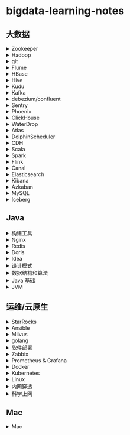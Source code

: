# bigdata-learning-notes

## 大数据

<details>
<summary>Zookeeper</summary>

* [Zookeeper3.4.5 分布式安装部署](note/zookeeper/zookeeper分布式安装部署.md)
* [Zookeeper 常用命令行操作](note/zookeeper/zookeeper常用命令行操作.md)
* [Zookeeper 实现分布式锁](note/zookeeper/zookeeper实现分布式锁.md)

</details>

<details>
<summary>Hadoop</summary>

* [Hadoop3.0 完全分部署安装部署](note/hadoop/Hadoop3.0完全分部署安装部署.md)
* [Hadoop 基准测试](note/hadoop/Hadoop基准测试.md)
* [Hadoop 数据迁移](note/hadoop/Hadoop数据迁移.md)

</details>

<details>
<summary>git</summary>

* [git ](note/git/git常用操作.md)
* [git log format](note/git/gitlogformat.md)
* [rpm方式 安装 gitlab](note/gitlab/rpm-gitlab.md)
* [docker方式 安装 gitlab](note/gitlab/docker-gitlab.md)
* [gitlab 关闭注册功能](note/gitlab/gitlab关闭注册功能.md)

</details>

<details>
<summary>Flume</summary>

* [Flume 安装部署](note/flume/Flume安装部署.md)

</details>

<details>
<summary>HBase</summary>

* [HBase 生产环境调优](note/HBase/HBase生产环境调优.md)

</details>

<details>
<summary>Hive</summary>

* [Hive 安装部署](note/hive/Hive安装部署.md)
* [Hive beeline连接](note/hive/Hive-beeline连接.md)
* [Hive 导出 csv 文件](note/hive/Hive导出csv文件.md)
* [Hive drop database删除数据库](note/hive/Hive-Drop-Database删除数据库.md)
* [Unable to instantiate org.apache.hadoop.hive.ql.metadata.SessionHiveMetaStoreClient](note/hive/Hive异常1.md)
* [Hive DDL 数据定义](note/hive/Hive-DDL数据定义.md)
* [Hive 查询](note/hive/Hive查询.md)

</details>

<details>
<summary>Kudu</summary>

* [kudu异常](note/kudu/kudu异常.md)

</details>

<details>
<summary>Kafka</summary>

* [kafka 安装部署](note/kafka/kafka安装部署.md)
* [kafka 常用命令](note/kafka/kafka常用命令.md)
* [kafka 杂谈](note/kafka/kafka杂谈.md)
* [kafka stop 脚本有时候不起作用的原因](note/kafka/kafka-stop脚本有时候不起作用的原因.md)
* [kafka connector rest api](note/kafka/KafkaConnectorRestApi.md)

</details>

<details>
<summary>debezium/confluent</summary>

* [使用 confluent 实现 SqlServer 实时同步数据到 PostGreSql](note/debezium/SqlServer-kafka-pgsql.md)
* [confluent6.0.1 平台搭建](note/debezium/confluent6.0.1平台搭建.md)

</details>

<details>
<summary>Sentry</summary>

* [CDH 安装配置Sentry](note/sentry/CDH安全之Sentry权限管理.md)
* [hue: There are currently no roles defined](note/sentry/sentry异常1.md)

</details>

<details>
<summary>Phoenix</summary>

* [CDH 平台安装 Apache Phoenix](note/phoenix/CDH平台安装Apache-Phoenix.md)

</details>

<details>
<summary>ClickHouse</summary>

* [ClickHouse 入门概述](note/ClickHouse/ClickHouseSummary.md)
* [ClickHouse 安装](note/ClickHouse/ClickHouseInstall.md)
* [ClickHouse 数据类型](note/ClickHouse/ClickHouseDataType.md)
* [ClickHouse 表引擎](note/ClickHouse/ClickHouseTableEngine.md)
* [ClickHouse 表操作](note/ClickHouse/ClickHouseTableOpt.md)

</details>

<details>
<summary>WaterDrop</summary>

* [WaterDrop入门](note/WaterDrop/WaterDrop基本概述.md)
* [Hive to Hdfs](note/WaterDrop/Hive2Hdfs.md)

</details>

<details>
<summary>Atlas</summary>

* [Atlas 安装](note/Atlas/Atlas安装.md)

</details>

<details>
<summary>DolphinScheduler</summary>

* [DolphinScheduler 安装](note/DolphinScheduler/DolphinScheduler安装.md)
* [DolphinScheduler 使用](note/DolphinScheduler/DolphinScheduler使用.md)
* [DolphinScheduler 本地开发环境搭建](note/DolphinScheduler/DolphinScheduler本地开发环境搭建.md)

</details>

<details>
<summary>CDH</summary>

* [CentOS7.3 CDH5.13.3 安装教程](note/cdh/Centos7.3-CDH5.13.3安装教程.md)
* [CentOS7.7 CDH6.2.1 安装教程](note/cdh/Centos7.7-CDH6.2.1安装教程.md)
* [CDH 安装 Hue 连接不上MySQL](note/cdh/CDH安装Hue连接不上MySQL.md)
* [CDH 查询 Hive执行过的SQL语句](note/cdh/CDH查询Hive执行过的SQL语句.md)

</details>

<details>
<summary>Scala</summary>

* [1. scala 变量和数据类型](note/scala/scala变量和数据类型.md)
* [2. scala 流程控制](note/scala/scala流程控制.md)
* [3. scala 函数之-语法](note/scala/scala函数之-语法.md)
* [3. scala 函数之-高阶函数(高阶算子)](note/scala/scala函数之-高阶函数(高阶算子).md)
* [4. scala 函数之-闭包和柯里化](note/scala/scala函数之-闭包和柯里化.md)
* [5. scala 包声明和包导入](note/scala/scala包声明和包导入.md)
* [6. scala 类和对象](note/scala/scala类和对象.md)
* [7. scala 给类取别名](note/scala/scala给类取别名.md)
* [8. scala 的 trait](note/scala/scala的trait.md)
* [9. scala 集合的 map 映射、高阶函数使用、集合的压平、 集合的过滤、集合的简化、集合的折叠、集合的扫描、集合的拉链、集合的迭代器、集合的分组](note/scala/scala集合的map映射等.md)
* [10.scala 模式匹配](note/scala/scala模式匹配match.md)
* [11.scala 部分应用函数与偏函数](note/scala/scala部分应用函数与偏函数.md)
* [12.scala 隐式转换](note/scala/scala隐式转换.md)
* [13.scala 的排序](note/scala/scala的排序.md)
* [14.scala API](note/scala/scala-API.md)
* [15.scala 数组](note/scala/scala数组.md)
* [16.scala 值调用、名调用和控制抽象](note/scala/scala值调用、名调用和控制抽象.md)

</details>

<details>
<summary>Spark</summary>

* [Spark 安装部署](note/spark/Spark安装部署.md)
* [Spark 常用 API](note/spark/Spark常用API.md)
* [Hive on Spark 参数调优](note/spark/HiveOnSpark参数调优.md)
* [Spark Streaming 的 reduceByKeyAndWindow 窗口函数](note/spark/SparkStreaming的reduceByKeyAndWindow窗口函数.md)
* [Spark 任务停止后自动重启](note/spark/Spark任务停止后自动重启.md)
* [Spark源码之-CDH6下Spark2.4写Hive分区表异常](note/spark/Spark源码之-CDH6下Spark2.4写Hive分区表异常.md)
* [Spark 读取HDFS失败](note/spark/Spark读取HDFS失败.md)
* [Spark 读取JDBC数据源优化和源码解析](note/spark/Spark读取JDBC数据源优化.md)
* [Spark 读取JDBC数据Time类型字段异常解析](note/spark/Spark读取JDBC数据Time类型字段异常解析.md)

&nbsp;&nbsp;&nbsp;&nbsp;**Spark 内核**

* [Spark 内核概述(待补充)]()
* [Spark 部署模式](note/spark/spark部署模式/spark部署模式.md)
* [Spark 任务调度机制](note/spark/spark任务调度机制/spark任务调度机制.md)
* [Spark Shuffle解析](note/spark/spark-memory/SparkShuffle解析.md)
* [Spark 内存管理](note/spark/spark-memory/Spark内存管理.md)

&nbsp;&nbsp;&nbsp;&nbsp;**Spark 性能优化和故障处理**

* [Spark 性能优化](note/spark/Spark性能优化和故障处理/Spark性能优化.md)
* [Spark 数据倾斜解决方案](note/spark/Spark性能优化和故障处理/Spark数据倾斜解决方案.md)
* [Spark 问题及解决](note/spark/Spark性能优化和故障处理/Spark问题及解决.md)

</details>

<details>
<summary>Flink</summary>

* [Flink 源码编译和远程debug设置(version: 1.12.7)](note/flink/flink编译.md)
* [Flink on Kubernetes native session mode 源码分析(version: 1.12.7)](note/flink/flink1127-k8s-session.md)
* [Flink 安装部署](note/flink/flink安装部署.md)
* [Flink 构成和提交流程](note/flink/flink架构和提交流程.md)
* [Flink 并行度的划分](note/flink/flink并行度.md)
* [Flink HelloWorld](note/flink/flink-HelloWorld.md)
* [Flink Connectors](note/flink/Connectors.md)
* [Flink Window&amp;时间语义和Watermark](note/flink/Window&时间语义和Watermark.md)
* [Flink ProcessFunction](note/flink/ProcessFunction.md)
* [Flink 多流转换](note/flink/flink多流转换.md)
* [Flink State](note/flink/State.md)
* [Flink CEP](note/flink/CEP.md)
* [Flink 实时同步Oracle数据到Hive](note/flink/Flink实时同步Oracle数据到Hive.md)

---

* [FLink CDC(Standalone)](note/flink/flinkcdc.md)
* [Flink CDC 集成 Iceberg 入湖](note/flink/flinkcdc-iceberg入湖.md)

---

* [Chunjun on K8s 部署](note/flink/ChunjunOnKubernetes(Native).md)

---

* [Flink 搭建本地开发环境](note/flink/flink搭建本地开发环境.md)

</details>

<details>
<summary>Canal</summary>

* [使用 canal 实时监控 mysql 并读取到 Kafka(scala 版)](note/canal/使用canal实时监控mysql并读取到Kafka-scala版.md)

</details>

<details>
<summary>Elasticsearch</summary>

* [Docker 安装Elasticsearch](note/elasticsearch/Docker安装Elasticsearch.md)
* [Elasticsearch 常用操作](note/elasticsearch/Elasticsearch常用操作.md)
* [Elasticsearch 更新证书](note/elasticsearch/Elasticsearch更新证书.md)

</details>

<details>
<summary>Kibana</summary>

* [Docker 安装Kibana](note/kibana/Docker安装Kibana.md)

</details>

<details>
<summary>Azkaban</summary>

* [Azkaban 安装部署](note/Azkaban/Azkaban安装部署.md)
* [Azkaban 迁移机器找不到executor](note/Azkaban/Azkaban迁移机器找不到executor.md)

</details>

<details>
<summary>MySQL</summary>

* [MySQL 安装](note/MySQL/MySQL安装.md)  
* [MariaDB YUM 安装](note/MariaDB/CentOS7安装MariaDB.md)
* [MySQL 常用配置](note/MySQL/MySQL-常用配置.md)
* [MySQL binlog](note/MySQL/binlog.md)
* [MySQL 慢查询日志](note/MySQL/MySQL慢查询日志与分析.md)
* [MySQL 约束](note/MySQL/MySQL约束.md)
* [MySQL基础(尚硅谷宋红康)](note/MySQL/mysql基础.md)
* [MySQL高级(尚硅谷宋红康)](note/MySQL/mysql高级.md)

</details>

<details>
<summary>Iceberg</summary>

* [Iceberg - 01 基本入门](note/iceberg/iceberg-01-install.md)
* [Iceberg - 02 cdc 入湖](note/iceberg/iceberg-02-cdc.md)
* [Iceberg - 03 spark](note/iceberg/iceberg-03-spark.md)
* [Iceberg - 04 基于 Hadoop 的数据存储结构(v2)](note/iceberg/iceberg-04-数据存储格式.md)
* [Iceberg - 05 合并小文件](note/iceberg/iceberg-05-合并小文件.md)

</details>

## Java

<details>
<summary>构建工具</summary>

* [Maven maven-shade-plugin](note/maven/maven-shade-plugin.md)
* [Gradle 安装整合Idea](note/gradle/gradle.md)

</details>

<details>
<summary>Nginx</summary>

- [nginx 基础](note/nginx/nginx基础.md)
- [nginx](note/nginx/nginx.md)
- [nginx常用操作](note/nginx/nginx常用操作.md)
- [nginx转发80端口到443](note/nginx/nginx转发80端口到443.md)

</details>

<details>
<summary>Redis</summary>

* [centos7 安装redis](note/redis/安装.md)
* [redis 三主三从搭建](note/redis/三主三从搭建.md)
* [Redis 安装(docker)](note/docker/Docker常用安装.md)
* [redis 数据类型](note/redis/数据类型.md)
* [redis conf详解](note/redis/conf.md)
* [redis 持久化](note/redis/持久化.md)
* [redis 事务](note/redis/事务.md)
* [redis 发布订阅](note/redis/发布订阅.md)
* [redis 主从复制](note/redis/主从复制.md)
* [redis java客户端](note/redis/java客户端.md)
* [redis 数据备份与恢复](note/redis/数据备份与恢复.md)
* [redis 安全](note/redis/安全.md)
* [redis 性能测试](note/redis/性能测试.md)

</details>

<details>
<summary>Doris</summary>

* [Doris 编译安装(填坑)](note/doris/Doris编译安装.md)
* [Doris 备份还原](note/doris/Doris备份还原.md)

</details>

<details>
<summary>Idea</summary>

* [Idea 常用配置](note/idea/idea常用配置.md)

</details>

<details>
<summary>设计模式</summary>

* [设计模式之单例模式](note/设计模式/单例模式.md)
* [设计模式之工厂模式](note/设计模式/工厂模式.md)
* [设计模式之构建者模式](https://github.com/kinoxyz1/design-study/tree/main/src/main/java/com/kino/study/builder)
* [设计模式之代理模式](note/设计模式/代理模式.md)

</details>

<details>
<summary>数据结构和算法</summary>

* [数据结构和算法](https://github.com/KinoMin/coder-base/tree/main/algorithm)

</details>

<details>
<summary>Java 基础</summary>

* [Java 泛型](note/java/泛型.md)
* [Java8](note/java/java8.md)
* [Java日志框架发展史](https://segmentfault.com/a/1190000041842868?utm_source=sf-backlinks)
* [spring6](note/java/spring6.md)

</details>

<details>
<summary>JVM</summary>

<h3> 黑马 </h3>

- [基础篇](note/JVM/黑马/基础篇.md)
- [实战篇](note/JVM/黑马/实战篇.md)
- [高级篇](note/JVM/黑马/高级篇.md)
- [原理篇](note/JVM/黑马/原理篇.md)
- [面试篇](note/JVM/黑马/面试篇.md)

---

<h3> 尚硅谷 </h3>

- [内存与垃圾回收-1.类加载机制](note/JVM/内存与垃圾回收/1.类加载机制.md)
- [内存与垃圾回收-2.运行时数据区-程序计数器](note/JVM/内存与垃圾回收/2.运行时数据区和程序计数器.md)
- [内存与垃圾回收-3.运行时数据区-虚拟机栈](note/JVM/内存与垃圾回收/3.虚拟机栈.md)
- [内存与垃圾回收-4.运行时数据区-本地方法接口和本地方法栈](note/JVM/内存与垃圾回收/4.本地方法接口和本地方法栈.md)
- [内存与垃圾回收-5.运行时数据区-堆](note/JVM/内存与垃圾回收/6.堆.md)
- [内存与垃圾回收-6.运行时数据区-方法区](note/JVM/内存与垃圾回收/7.方法区.md)
- [内存与垃圾回收-7.对象的实例化和直接内存](note/JVM/内存与垃圾回收/8.对象的实例化和直接内存.md)
- [内存与垃圾回收-8.执行引擎](note/JVM/内存与垃圾回收/8.执行引擎.md)
- [内存与垃圾回收-9.String Table](note/JVM/内存与垃圾回收/9.String_Table.md)
- [内存与垃圾回收-10.垃圾回收概述和算法](note/JVM/内存与垃圾回收/10.垃圾回收概述和算法.md)
- [内存与垃圾回收-11.垃圾回收相关概念](note/JVM/内存与垃圾回收/11.垃圾回收相关概念.md)
- [内存与垃圾回收-12.垃圾回收器](note/JVM/内存与垃圾回收/12.垃圾回收器.md)
- [字节码与类的加载-1.Class 文件结构](note/JVM/字节码与类的加载/1.Class文件结构.md)
- [字节码与类的加载-2.字节码指令集与解析举例](note/JVM/字节码与类的加载/2.字节码指令集与解析举例.md)
- [字节码与类的加载-3.类的加载过程(类的生命周期)详解](note/JVM/字节码与类的加载/3.类的加载过程(类的生命周期)详解.md)
- [字节码与类的加载-4.再谈类的加载器](note/JVM/字节码与类的加载/4.再谈类的加载器.md)
- [性能监控与调优-1.概述](note/JVM/性能监控与调优/1.概述.md)
- [性能监控与调优-2.JVM监控及诊断工具-命令行](note/JVM/性能监控与调优/2.JVM监控及诊断工具-命令行.md)
- [性能监控与调优-3.JVM监控及诊断工具-GUI](note/JVM/性能监控与调优/3.JVM监控及诊断工具-GUI.md)
- [性能监控与调优-4.JVM运行时参数](note/JVM/性能监控与调优/4.JVM运行时参数.md)
- [性能监控与调优-5.分析GC日志](note/JVM/性能监控与调优/5.分析GC日志.md)
- [性能监控与调优-6.补充:浅堆深堆与内存泄漏](note/JVM/性能监控与调优/6.浅堆深堆与内存泄漏.md)
- [性能监控与调优-7.补充:使用OQL语言查询对象信息](note/JVM/性能监控与调优/7.使用OQL语言查询对象信息.md)

</details>

## 运维/云原生

<details>
<summary>StarRocks</summary>

- [生产事故](note/starrocks/生产事故.md)
- [监控说明](https://forum.mirrorship.cn/t/topic/4639)
- [StarRocks-Profile分析及优化指南](https://forum.mirrorship.cn/t/topic/2367)
- [[查询]Profile分析（非pipeline版本）](https://forum.mirrorship.cn/t/topic/4925/2)
- [StarRocks数据导入--Insert into](https://www.955code.com/1984.html)

</details>

<details>
<summary>Ansible</summary>

- [Ansible 安装使用](note/Ansible/Ansible安装使用.md)

</details>

<details>
<summary>Milvus</summary>

- [向量数据库Milvus](note/ai/Milvus-部署.md)
- [向量数据库Milvus备份还原](note/ai/Milvus-备份还原.md)

</details>

<details>
<summary>golang</summary>

- [golang 安装](note/golang/install-golang.md)

</details>

<details>
<summary>软件部署</summary>

- [ubuntu部署ftp服务.md](note/软件部署/ubuntu部署ftp服务.md)
- [centos7 nfs](note/软件部署/centos/nfs.md)
- [centos7 sftp](note/软件部署/centos/sftp.md)
- [keepalived](note/软件部署/centos/keepalived.md)

</details>

<details>
<summary>Zabbix</summary>

* [Centos7.7 安装 Zabbix](note/zabbix/Centos7.7安装Zabbix.md)
  * 编译源码安装zabbix4.4
    * [Centos7.7 编译源码安装使用 Zabbix(zabbix-server)](note/zabbix/Centos7.7编译源码安装使用Zabbix(zabbix-server).md)
    * [Centos7.7 编译源码安装使用 Zabbix(zabbix-agent)](note/zabbix/Centos7.7编译源码安装使用Zabbix(zabbix-agent).md)
  * 二进制文件安装使用 Zabbix5.0
    * [Centos7.7 二进制文件安装使用 Zabbix5.0(zabbix-server)](note/zabbix/Centos7.7二进制文件安装使用Zabbix5.0(zabbix-server).md)
    * [Centos7.7 二进制文件安装使用 Zabbix5.0(zabbix-agent)](note/zabbix/Centos7.7二进制文件安装使用Zabbix5.0(zabbix-agent).md)
* [Zabbix5.0 中文乱码](note/zabbix/Zabbix5.0中文乱码.md)
* [Zabbix: 添加被监控主机、创建主机、监控项、触发器、图形和模板](note/zabbix/Zabbix添加被监控主机、创建主机、监控项、触发器、图形和模板.md)
* [Zabbix: 自定义邮件告警](note/zabbix/Zabbix自定义邮件告警.md)

</details>

<details>
<summary>Prometheus & Grafana</summary>

* [Prometheus &amp; Grafana 部署监控](note/prometheus/prometheus.md)
  </details>

<details>
<summary>Docker</summary>

* [CentOS7 YUM安装 docker](note/docker/CentOS7安装Dosupercker.md)
* [CentOS7 离线安装 docker](note/docker/CentOS7离线安装Docker.md)
* [CentOS7 降级 Docker](note/docker/CentOS7降级Docker.md)
* [Docker 常用命令](note/docker/Docker常用命令.md)
* [Docker 镜像](note/docker/Docker镜像.md)
* [Docker 容器数据卷](note/docker/Docker容器数据卷.md)
* [DockerFile 解析](note/docker/DockerFile解析.md)
* [Docker 常用安装](note/docker/Docker常用安装.md)
* [Docker 本地镜像发布到阿里云](note/docker/Docker本地镜像发布到阿里云.md)
* [可视化界面 Portainer](note/docker/Docker可视化界面Portainer.md)
* [再探 Docker 数据卷](note/docker/再探Docker数据卷.md)
* [docker 网络](note/docker/docker网络.md)
* [docker 的 CI/CD](note/docker/docker的CICD.md)
* [docker 常用安装m1版](note/docker/Docker常用安装m1版.md)
* [docker 设置代理](note/docker/docker-proxy.md)

</details>

<details>
<summary>Kubernetes</summary>

* [kubernetes guide](https://jimmysong.io/kubernetes-handbook/)
* [云原生的定义](https://cloudnative.to/blog/cloud-native-culture-not-container/)
* [三种方式部署k8s](note/Kubernetes/k8s部署.md)
* [扩容 K8s](note/Kubernetes/k8s扩容.md)
* [命令自动补全](note/Kubernetes/命令自动补全.md)
* [使用秘钥从私有仓库下载镜像](note/Kubernetes/使用秘钥从私有仓库下载镜像.md)
* [first k8s容器化应用](note/Kubernetes/第一个k8s容器化应用.md)
* [Kubernetes Token过期的问题](note/Kubernetes/解决K8S-Token过期的问题.md)
* [Kubernetes YAML文件配置详解](note/Kubernetes/k8s-YAML文件配置详解.md)
* [Kubernetes 常用操作命令](note/Kubernetes/k8s常用操作命令.md)
* [Kubernetes 部署 Dashboard](note/Kubernetes/k8s-dashboard.md)
* [Kubernetes 工作负载 | Pod实践](note/Kubernetes/k8s-pod.md)
* [Kubernetes 工作负载 | Deployment实践](note/Kubernetes/k8s-Deployment.md)
* [Kubernetes 工作负载 | 服务网络和负载均衡](note/Kubernetes/k8s-Service.md)
* [Kubernetes 工作负载 | RS、RC、DaemonSet、StatefulSet、Job、CronJob实践](note/Kubernetes/k8s-RS&RC.md)
* [Kubernetes 存储 | 卷的实践](note/Kubernetes/volume.md)
* [Kubernetes 权限](note/Kubernetes/k8s-权限.md)
* [Kubernetes helm](note/Kubernetes/k8s-helm.md)
* [Kubernetes 常用服务部署](note/Kubernetes/常用服务部署.md)
* [Kubernetes devops](note/Kubernetes/基于k8s的DevOps.md)
* [Jenkins 动态感知部署](note/Kubernetes/动态感知部署.md)
* [Kubernetes 更换证书](https://www.jianshu.com/p/4c9581b69ee2)
* [Kubernetes context 上下文配置](note/Kubernetes/k8s-context管理.md)

---

**旧版**

* [Kubernetes label](note/Kubernetes/k8s-label.md)
* [Kubernetes Volume挂载相关](note/Kubernetes/k8s-Volume.md)
* [Kubernetes 特殊 Volume](note/Kubernetes/k8s-特殊Volume.md)
* [Kubernetes PodPreset预设置](note/Kubernetes/k8s-PodPreset预设置.md)
* [Kubernetes 副本机制和水平扩展&amp;滚动更新](note/Kubernetes/k8s-副本机制和水平扩展&滚动更新.md)
* [Kubernetes Controller](note/Kubernetes/k8s-Controller.md)
* [Kubernetes statefulset](note/Kubernetes/k8s-statefulset.md)
* [Kubernetes DaemonSet](note/Kubernetes/k8s-DaemonSet.md)
* [Kubernetes job](note/Kubernetes/k8s-job.md)
* [Kubernetes cronjob](note/Kubernetes/k8s-cronjob.md)
* [Kubernetes Ingress](note/Kubernetes/k8s-Ingress.md)
* [Kubernetes NFS-PV-PVC](note/Kubernetes/k8s-NFS-PV-PVC.md)
* [Kubernetes 部署Java](note/Kubernetes/k8s-部署Java.md)
* [Kubernetes 声明PodPreset异常](note/Kubernetes/k8s-声明PodPreset异常.md)
* [Kubernetes 常见问题](note/Kubernetes/k8s常见问题.md)
* [Kubernetes 链路整合(待补完)](note/Kubernetes/install-all.md)

</details>

<details>
<summary>Linux</summary>

* [Linux 基础](note/linux/Linux基础/linux基础.md)
* [Shell 编程](note/linux/Shell编程/shell编程.md)
* [开机、重启和用户登录注销](/note/linux/Linux用户管理/开机、重启和用户登录注销.md)
* [linux 常用操作命令](note/linux/常用指令.md)
* [This account is currently not available（用户当前不可用）](note/linux/用户当前不可用.md)
* [Linux 集群时间同步](note/linux/CentOS集群时间同步.md)
* [Linux 修改主机和IP](note/centos/CentOS修改主机和IP.md)
* [Linux 更换镜像源](note/centos/更换镜像源.md)
* [Linux 安装 JDK](note/linux/CentOS安装JDK.md)
* [Linux 集群分发脚本](note/linux/Linux集群分发脚本.md)
* [Linux 下卸载 MySQL](note/linux/Linux下卸载MySQL.md)
* [kill pid 和 kill -9 pid 的区别](note/linux/kill-pid.md)
* [frp+openvpn+docker 搭建](note/linux/openvpn.md)
* [curl使用指南](note/linux/curl使用指南.md)
* [大数据常用软件部署总结](note/linux/大数据常用软件部署总结.md)

</details>

<details>
<summary>内网穿透</summary>

* [内网穿透-暴露内网端口](note/内网穿透/暴露内网端口.md)
* [内网穿透-frp开启web服务](note/内网穿透/frp开启web服务.md)

</details>

<details>
<summary>科学上网</summary>

* [科学上网指南](note/科学上网/科学上网指南.md)
* [Centos7.x科学上网](note/科学上网/centos7科学上网.md)

</details>

## Mac

<details>
<summary>Mac</summary>

* [mac iterm2 安装 lrzsz](note/mac/install—lrzsz.md)
* [mac iterm2 批量删除主题](note/mac/delete主题.md)
* [mac 自动登录服务器](note/mac/自动登录服务器.md)
* [mac oh-my-zsh](note/mac/ohmyzsh.md)

</details>
